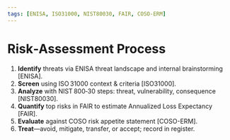 ```yaml
---
tags: [ENISA, ISO31000, NIST80030, FAIR, COSO‑ERM]
---
```


# Risk‑Assessment Process

1. **Identify** threats via ENISA threat landscape and internal brainstorming [ENISA].
2. **Screen** using ISO 31000 context & criteria [ISO31000].
3. **Analyze** with NIST 800‑30 steps: threat, vulnerability, consequence [NIST80030].
4. **Quantify** top risks in FAIR to estimate Annualized Loss Expectancy [FAIR].
5. **Evaluate** against COSO risk appetite statement [COSO-ERM].
6. **Treat**—avoid, mitigate, transfer, or accept; record in register.
